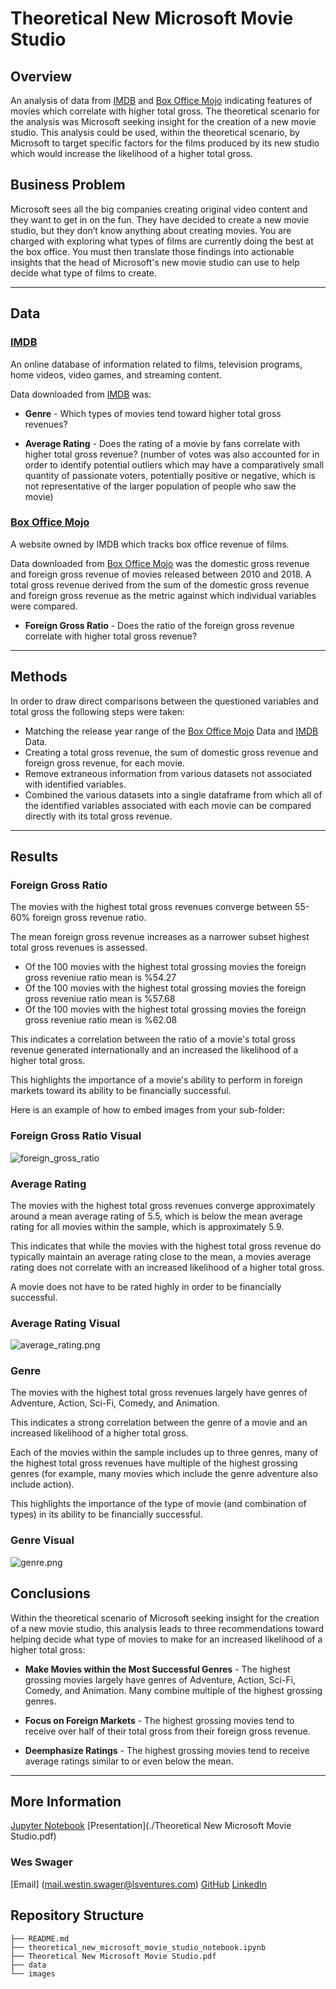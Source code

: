 # Theoretical New Microsoft Movie Studio

## Overview

An analysis of data from [IMDB](https://www.imdb.com/) and [Box Office Mojo](https://www.boxofficemojo.com/) indicating features of movies which correlate with higher total gross.  The theoretical scenario for the analysis was Microsoft seeking insight for the creation of a new movie studio.  This analysis could be used, within the theoretical scenario, by Microsoft to target specific factors for the films produced by its new studio which would increase the likelihood of a higher total gross.


## Business Problem

Microsoft sees all the big companies creating original video content and they want to get in on the fun. They have decided to create a new movie studio, but they don’t know anything about creating movies. You are charged with exploring what types of films are currently doing the best at the box office. You must then translate those findings into actionable insights that the head of Microsoft's new movie studio can use to help decide what type of films to create.
***

## Data

### [IMDB](https://www.imdb.com/)

An online database of information related to films, television programs, home videos, video games, and streaming content.

Data downloaded from [IMDB](https://www.imdb.com/) was:
* **Genre** - Which types of movies tend toward higher total gross revenues?


* **Average Rating** - Does the rating of a movie by fans correlate with higher total gross revenue?
(number of votes was also accounted for in order to identify potential outliers which may have a comparatively small quantity of passionate voters, potentially positive or negative, which is not representative of the larger population of people who saw the movie)


### [Box Office Mojo](https://www.boxofficemojo.com/)

A website owned by IMDB which tracks box office revenue of films.

Data downloaded from [Box Office Mojo](https://www.boxofficemojo.com/) was the domestic gross revenue and foreign gross revenue of movies released between 2010 and 2018.  A total gross revenue derived from the sum of the domestic gross revenue and foreign gross revenue as the metric against which individual variables were compared.

* **Foreign Gross Ratio** - Does the ratio of the foreign gross revenue correlate with higher total gross revenue?
***

## Methods

In order to draw direct comparisons between the questioned variables and total gross the following steps were taken:
* Matching the release year range of the [Box Office Mojo](https://www.boxofficemojo.com/) Data and [IMDB](https://www.imdb.com/) Data.
* Creating a total gross revenue, the sum of domestic gross revenue and foreign gross revenue, for each movie.
* Remove extraneous information from various datasets not associated with identified variables.
* Combined the various datasets into a single dataframe from which all of the identified variables associated with each movie can be compared directly with its total gross revenue.
***

## Results

### Foreign Gross Ratio

The movies with the highest total gross revenues converge between 55-60% foreign gross revenue ratio.

The mean foreign gross revenue increases as a narrower subset highest total gross revenues is assessed.  
* Of the 100 movies with the highest total grossing movies the foreign gross reveniue ratio mean is %54.27 
* Of the 100 movies with the highest total grossing movies the foreign gross reveniue ratio mean is %57.68 
* Of the 100 movies with the highest total grossing movies the foreign gross reveniue ratio mean is %62.08 

This indicates a correlation between the ratio of a movie's total gross revenue generated internationally and an increased the likelihood of a higher total gross.

This highlights the importance of a movie's ability to perform in foreign markets toward its ability to be financially successful.

Here is an example of how to embed images from your sub-folder:

### Foreign Gross Ratio Visual

![foreign_gross_ratio](images/foreign_gross_ratio.png)

### Average Rating

The movies with the highest total gross revenues converge approximately around a mean average rating of 5.5, which is below the mean average rating for all movies within the sample, which is approximately 5.9.

This indicates that while the movies with the highest total gross revenue do typically maintain an average rating close to the mean, a movies average rating does not correlate with an increased likelihood of a higher total gross.

A movie does not have to be rated highly in order to be financially successful.

### Average Rating Visual

![average_rating.png](images/average_rating.png)

### Genre

The movies with the highest total gross revenues largely have genres of Adventure, Action, Sci-Fi, Comedy, and Animation.

This indicates a strong correlation between the genre of a movie and an increased likelihood of a higher total gross.

Each of the movies within the sample includes up to three genres, many of the highest total gross revenues have multiple of the highest grossing genres (for example, many movies which include the genre adventure also include action).

This highlights the importance of the type of movie (and combination of types) in its ability to be financially successful.

### Genre Visual

![genre.png](images/genre.png)

## Conclusions

Within the theoretical scenario of Microsoft seeking insight for the creation of a new movie studio, this analysis leads to three recommendations toward helping decide what type of movies to make for an increased likelihood of a higher total gross:
* **Make Movies within the Most Successful Genres** - The highest grossing movies largely have genres of Adventure, Action, Sci-Fi, Comedy, and Animation.  Many combine multiple of the highest grossing genres.


* **Focus on Foreign Markets** - The highest grossing movies tend to receive over half of their total gross from their foreign gross revenue.


* **Deemphasize Ratings** - The highest grossing movies tend to receive average ratings similar to or even below the mean.
***

## More Information

[Jupyter Notebook](./theoretical_new_microsoft_movie_studio_notebook.ipynb)
[Presentation](./Theoretical New Microsoft Movie Studio.pdf)

### Wes Swager
[Email] (mail.westin.swager@lsventures.com)
[GitHub](https://github.com/wswager)
[LinkedIn](linkedin.com/in/wes-swager-36a84a2a)

## Repository Structure

```
├── README.md
├── theoretical_new_microsoft_movie_studio_notebook.ipynb
├── Theoretical New Microsoft Movie Studio.pdf
├── data
└── images
```
